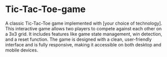 # Tic-Tac-Toe-game

A classic Tic-Tac-Toe game implemented with [your choice of technology]. This interactive game allows two players to compete against each other on a 3x3 grid. It includes features like game state management, win detection, and a reset function. The game is designed with a clean, user-friendly interface and is fully responsive, making it accessible on both desktop and mobile devices.
